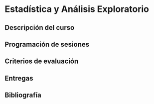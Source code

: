 # Estadística y Análisis Exploratorio

## Descripción del curso

## Programación de sesiones

## Criterios de evaluación

## Entregas

## Bibliografía

